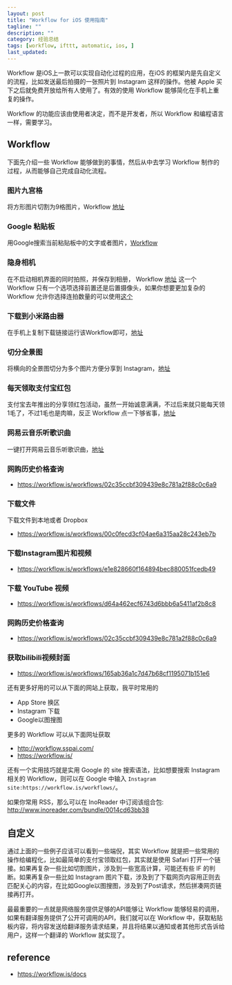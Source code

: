 ```yaml
---
layout: post
title: "Workflow for iOS 使用指南"
tagline: ""
description: ""
category: 经验总结
tags: [workflow, ifttt, automatic, ios, ]
last_updated: 
---
```


Workflow 是iOS上一款可以实现自动化过程的应用，在iOS 的框架内是先自定义的流程，比如发送最后拍摄的一张照片到 Instagram 这样的操作。他被 Apple 买下之后就免费开放给所有人使用了。有效的使用 Workflow 能够简化在手机上重复的操作。

Workflow 的功能应该由使用者决定，而不是开发者，所以 Workflow 和编程语言一样，需要学习。

## Workflow
下面先介绍一些 Workflow 能够做到的事情，然后从中去学习 Workflow 制作的过程，从而能够自己完成自动化流程。

### 图片九宫格
将方形图片切割为9格图片，Workflow [地址](https://workflow.is/workflows/7319fb05a18f49f7bbfc2ed28bb46724)

### Google 粘贴板
用Google搜索当前粘贴板中的文字或者图片，[Workflow](https://workflow.is/workflows/a724b32274334345bb94f3f1869a5f9d)

### 隐身相机
在不启动相机界面的同时拍照，并保存到相册， Workflow [地址](https://workflow.is/workflows/2466e3f50b6e4cae8f72137cfcd75a26) 这一个 Workflow 只有一个选项选择前置还是后置摄像头，如果你想要更加复杂的 Workflow 允许你选择连拍数量的可以使用[这个](https://workflow.is/workflows/8728b548747c46a4b04c38878e3db417)

### 下载到小米路由器
在手机上复制下载链接运行该Workflow即可，[地址](https://workflow.is/workflows/69f5cdbee8b94f928534a8ef3ff2324e)

### 切分全景图
将横向的全景图切分为多个图片方便分享到 Instagram，[地址](https://workflow.is/workflows/b67ce0525f4c44d8983f75af66d6efe4)

### 每天领取支付宝红包
支付宝去年推出的分享领红包活动，虽然一开始诚意满满，不过后来就只能每天领1毛了，不过1毛也是肉嘛，反正 Workflow 点一下够省事，[地址](https://workflow.is/workflows/3bdc85bd9f7f4c5798a65dd1962c0cfe)

### 网易云音乐听歌识曲
一键打开网易云音乐听歌识曲，[地址](https://workflow.is/workflows/9f2c52235abe4ec6ab0124c93b17e2e7)

### 网购历史价格查询

- <https://workflow.is/workflows/02c35ccbf309439e8c781a2f88c0c6a9>

### 下载文件
下载文件到本地或者 Dropbox

- <https://workflow.is/workflows/00c0fecd3cf04ae6a315aa28c243eb7b>

### 下载Instagram图片和视频

- <https://workflow.is/workflows/e1e828660f164894bec880051fcedb49>

### 下载 YouTube 视频

- <https://workflow.is/workflows/d64a462ecf6743d6bbb6a5411af2b8c8>

### 网购历史价格查询

- <https://workflow.is/workflows/02c35ccbf309439e8c781a2f88c0c6a9>

### 获取bilibili视频封面

- <https://workflow.is/workflows/165ab36a1c7d47b68cf1195071b151e6>

还有更多好用的可以从下面的网站上获取，我平时常用的

- App Store 换区
- Instagram 下载
- Google以图搜图

更多的 Workflow 可以从下面网址获取

- <http://workflow.sspai.com/>
- <https://workflow.is/>

还有一个实用技巧就是实用 Google 的 site 搜索语法，比如想要搜索 Instagram 相关的 Workflow，则可以在 Google 中输入 `Instagram site:https://workflow.is/workflows/`。

如果你常用 RSS，那么可以在 InoReader 中订阅该组合包: <http://www.inoreader.com/bundle/0014cd63bb38>

## 自定义
通过上面的一些例子应该可以看到一些端倪，其实 Workflow 就是把一些常用的操作给编程化，比如最简单的支付宝领取红包，其实就是使用 Safari 打开一个链接。如果再复杂一些比如切割图片，涉及到一些宽高计算，可能还有些 IF 的判断。如果再复杂一些比如 Instagram 图片下载，涉及到了下载网页内容用正则去匹配关心的内容，在比如Google以图搜图，涉及到了Post请求，然后拼凑网页链接再打开。

最最重要的一点就是网络服务提供足够的API能够让 Workflow 能够轻易的调用，如果有翻译服务提供了公开可调用的API，我们就可以在 Workflow 中，获取粘贴板内容，将内容发送给翻译服务请求结果，并且将结果以通知或者其他形式告诉给用户，这样一个翻译的 Workflow 就实现了。

## reference

- <https://workflow.is/docs>
